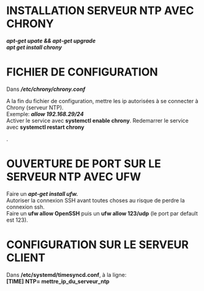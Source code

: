 

# INSTALLATION SERVEUR NTP AVEC CHRONY
___apt-get upate && apt-get upgrade___  
___apt get install chrony___

# FICHIER DE CONFIGURATION  
Dans ___/etc/chrony/chrony.conf___   

A la fin du fichier de configuration, mettre les ip autorisées à se connecter à Chrony (serveur NTP).  
Exemple: ___allow 192.168.29/24___  
Activer le service avec __systemctl enable chrony__.
Redemarrer le service avec __systemctl restart chrony__

.
# OUVERTURE DE PORT SUR LE SERVEUR NTP AVEC UFW  
Faire un ___apt-get install ufw.___  
Autoriser la connexion SSH avant toutes choses au risque de perdre la connexion ssh.  
Faire un __ufw allow OpenSSH__ puis un __ufw allow 123/udp__ (le port par default est 123).

#  CONFIGURATION SUR LE SERVEUR CLIENT  
Dans __/etc/systemd/timesyncd.conf__, à la ligne:  
__[TIME]__
__NTP= mettre_ip_du_serveur_ntp__

